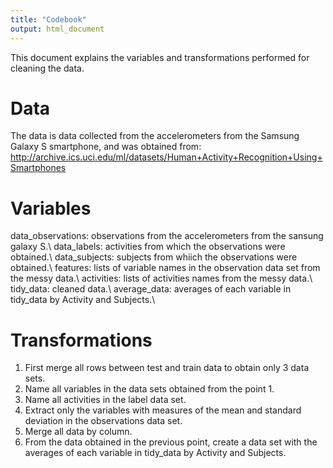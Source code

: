 ```yaml
---
title: "Codebook"
output: html_document
---
```


This document explains the variables and transformations performed for cleaning the data.

# Data

The data is data collected from the accelerometers from the Samsung Galaxy S smartphone, and was obtained from: <http://archive.ics.uci.edu/ml/datasets/Human+Activity+Recognition+Using+Smartphones>

# Variables

data_observations: observations from the accelerometers from the sansung galaxy S.\\
data_labels: activities from which the observations were obtained.\\
data_subjects: subjects from whiich the observations were obtained.\\
features: lists of variable names in the observation data set from the messy data.\\
activities: lists of activities names from the messy data.\\
tidy_data: cleaned data.\\
average_data: averages of each variable in tidy_data by Activity and Subjects.\\

# Transformations

1. First merge all rows between test and train data to obtain only 3 data sets.
2. Name all variables in the data sets obtained from the point 1.
3. Name all activities in the label data set.
3. Extract only the variables with measures of the mean and standard deviation in the observations data set.
4. Merge all data by column.
5. From the data obtained in the previous point, create a data set with the averages of each variable in tidy_data by Activity and Subjects.